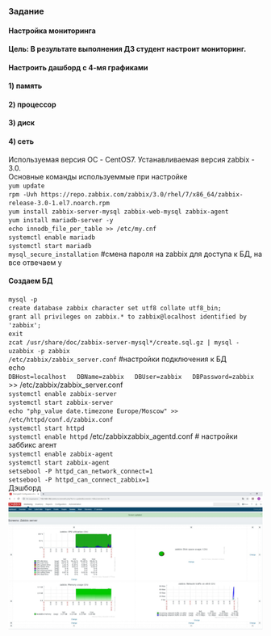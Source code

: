 ### Задание
#### Настройка мониторинга
#### Цель: В результате выполнения ДЗ студент настроит мониторинг.
#### Настроить дашборд с 4-мя графиками
#### 1) память
#### 2) процессор
#### 3) диск
#### 4) сеть
Используемая версия ОС - CentOS7. Устанавливаемая версия zabbix - 3.0.  
Основные команды используеммые при настройке  
`yum update`    
`rpm -Uvh https://repo.zabbix.com/zabbix/3.0/rhel/7/x86_64/zabbix-release-3.0-1.el7.noarch.rpm`  
`yum install zabbix-server-mysql zabbix-web-mysql zabbix-agent`    
`yum install mariadb-server -y`    
`echo innodb_file_per_table >> /etc/my.cnf`  
`systemctl enable mariadb`  
`systemctl start mariadb`    
`mysql_secure_installation` #смена пароля на zabbix для доступа к БД, на все отвечаем y
#### Создаем БД  
`mysql -p`  
`create database zabbix character set utf8 collate utf8_bin;`  
`grant all privileges on zabbix.* to zabbix@localhost identified by 'zabbix';`  
`exit`  
`zcat /usr/share/doc/zabbix-server-mysql*/create.sql.gz | mysql -uzabbix -p zabbix`  
`/etc/zabbix/zabbix_server.conf` #настройки подключения к БД  
echo   
`DBHost=localhost  
DBName=zabbix  
DBUser=zabbix  
DBPassword=zabbix` >> /etc/zabbix/zabbix_server.conf  
`systemctl enable zabbix-server`  
`systemctl start zabbix-server`  
`echo "php_value date.timezone Europe/Moscow" >> /etc/httpd/conf.d/zabbix.conf`  
`systemctl start httpd`  
`systemctl enable httpd`
/etc/zabbixzabbix_agentd.conf  # настройки заббикс агент  
`systemctl enable zabbix-agent`  
`systemctl start zabbix-agent`  
`setsebool -P httpd_can_network_connect=1`  
`setsebool -P httpd_can_connect_zabbix=1`   
Дэшборд  
![picture5](https://github.com/Andrey874/manual_kernel_update/blob/master/HW18/screen.jpg)
